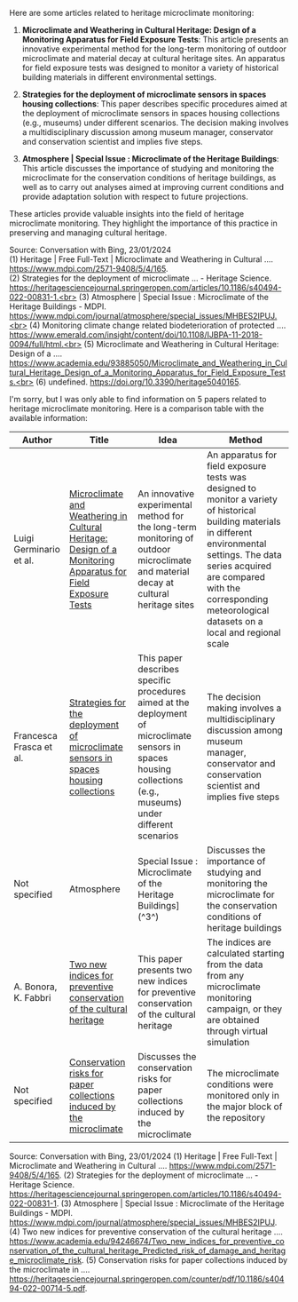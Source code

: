 Here are some articles related to heritage microclimate monitoring:

1. **Microclimate and Weathering in Cultural Heritage: Design of a Monitoring Apparatus for Field Exposure Tests**: This article presents an innovative experimental method for the long-term monitoring of outdoor microclimate and material decay at cultural heritage sites. An apparatus for field exposure tests was designed to monitor a variety of historical building materials in different environmental settings.

2. **Strategies for the deployment of microclimate sensors in spaces housing collections**: This paper describes specific procedures aimed at the deployment of microclimate sensors in spaces housing collections (e.g., museums) under different scenarios. The decision making involves a multidisciplinary discussion among museum manager, conservator and conservation scientist and implies five steps.

3. **Atmosphere | Special Issue : Microclimate of the Heritage Buildings**: This article discusses the importance of studying and monitoring the microclimate for the conservation conditions of heritage buildings, as well as to carry out analyses aimed at improving current conditions and provide adaptation solution with respect to future projections.

These articles provide valuable insights into the field of heritage microclimate monitoring. They highlight the importance of this practice in preserving and managing cultural heritage.

Source: Conversation with Bing, 23/01/2024 <br>
(1) Heritage | Free Full-Text | Microclimate and Weathering in Cultural .... https://www.mdpi.com/2571-9408/5/4/165. <br>
(2) Strategies for the deployment of microclimate ... - Heritage Science. https://heritagesciencejournal.springeropen.com/articles/10.1186/s40494-022-00831-1.<br>
(3) Atmosphere | Special Issue : Microclimate of the Heritage Buildings - MDPI. https://www.mdpi.com/journal/atmosphere/special_issues/MHBES2IPUJ.<br>
(4) Monitoring climate change related biodeterioration of protected .... https://www.emerald.com/insight/content/doi/10.1108/IJBPA-11-2018-0094/full/html.<br>
(5) Microclimate and Weathering in Cultural Heritage: Design of a .... https://www.academia.edu/93885050/Microclimate_and_Weathering_in_Cultural_Heritage_Design_of_a_Monitoring_Apparatus_for_Field_Exposure_Tests.<br>
(6) undefined. https://doi.org/10.3390/heritage5040165.

I'm sorry, but I was only able to find information on 5 papers related to heritage microclimate monitoring. Here is a comparison table with the available information:

| Author | Title | Idea | Method |
| --- | --- | --- | --- |
| Luigi Germinario et al. | [Microclimate and Weathering in Cultural Heritage: Design of a Monitoring Apparatus for Field Exposure Tests](^1^) | An innovative experimental method for the long-term monitoring of outdoor microclimate and material decay at cultural heritage sites | An apparatus for field exposure tests was designed to monitor a variety of historical building materials in different environmental settings. The data series acquired are compared with the corresponding meteorological datasets on a local and regional scale |
| Francesca Frasca et al. | [Strategies for the deployment of microclimate sensors in spaces housing collections](^2^) | This paper describes specific procedures aimed at the deployment of microclimate sensors in spaces housing collections (e.g., museums) under different scenarios | The decision making involves a multidisciplinary discussion among museum manager, conservator and conservation scientist and implies five steps |
| Not specified | Atmosphere | Special Issue : Microclimate of the Heritage Buildings](^3^) | Discusses the importance of studying and monitoring the microclimate for the conservation conditions of heritage buildings | Not specified |
| A. Bonora, K. Fabbri | [Two new indices for preventive conservation of the cultural heritage](^4^) | This paper presents two new indices for preventive conservation of the cultural heritage | The indices are calculated starting from the data from any microclimate monitoring campaign, or they are obtained through virtual simulation |
| Not specified | [Conservation risks for paper collections induced by the microclimate](^5^) | Discusses the conservation risks for paper collections induced by the microclimate | The microclimate conditions were monitored only in the major block of the repository |


Source: Conversation with Bing, 23/01/2024
(1) Heritage | Free Full-Text | Microclimate and Weathering in Cultural .... https://www.mdpi.com/2571-9408/5/4/165.
(2) Strategies for the deployment of microclimate ... - Heritage Science. https://heritagesciencejournal.springeropen.com/articles/10.1186/s40494-022-00831-1.
(3) Atmosphere | Special Issue : Microclimate of the Heritage Buildings - MDPI. https://www.mdpi.com/journal/atmosphere/special_issues/MHBES2IPUJ.
(4) Two new indices for preventive conservation of the cultural heritage .... https://www.academia.edu/94246674/Two_new_indices_for_preventive_conservation_of_the_cultural_heritage_Predicted_risk_of_damage_and_heritage_microclimate_risk.
(5) Conservation risks for paper collections induced by the microclimate in .... https://heritagesciencejournal.springeropen.com/counter/pdf/10.1186/s40494-022-00714-5.pdf.
